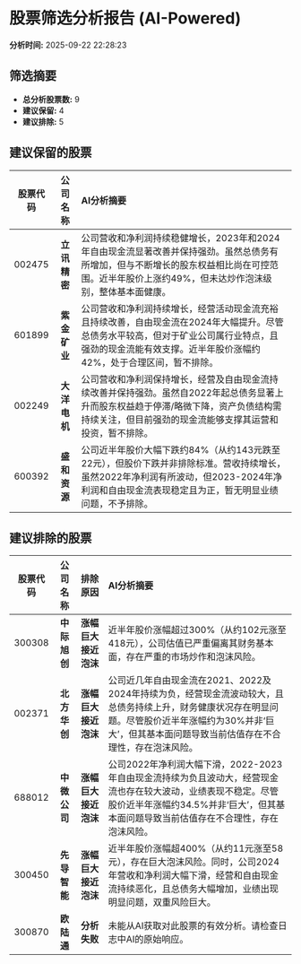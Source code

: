 # 股票筛选分析报告 (AI-Powered)

**分析时间:** 2025-09-22 22:28:23

## 筛选摘要

- **总分析股票数:** 9
- **建议保留:** 4
- **建议排除:** 5

## 建议保留的股票

| 股票代码 | 公司名称 | AI分析摘要 |
|:---:|:---:|:---|
| 002475 | **立讯精密** | 公司营收和净利润持续稳健增长，2023年和2024年自由现金流显著改善并保持强劲。虽然总债务有所增加，但与不断增长的股东权益相比尚在可控范围。近半年股价上涨约49%，但未达炒作泡沫级别，整体基本面健康。 |
| 601899 | **紫金矿业** | 公司营收和净利润持续增长，经营活动现金流充裕且持续改善，自由现金流在2024年大幅提升。尽管总债务水平较高，但对于矿业公司属行业特点，且强劲的现金流能有效支撑。近半年股价涨幅约42%，处于合理区间，暂不排除。 |
| 002249 | **大洋电机** | 公司营收和净利润保持增长，经营及自由现金流持续改善并保持强劲。虽然自2022年起总债务显著上升而股东权益趋于停滞/略微下降，资产负债结构需持续关注，但目前强劲的现金流能够支撑其运营和投资，暂不排除。 |
| 600392 | **盛和资源** | 公司近半年股价大幅下跌约84%（从约143元跌至22元），但股价下跌并非排除标准。营收持续增长，虽然2022年净利润有所波动，但2023-2024年净利润和自由现金流表现稳定且为正，暂无明显业绩问题，不予排除。 |

## 建议排除的股票

| 股票代码 | 公司名称 | 排除原因 | AI分析摘要 |
|:---:|:---:|:---:|:---|
| 300308 | **中际旭创** | **涨幅巨大接近泡沫** | 近半年股价涨幅超过300%（从约102元涨至418元），公司估值已严重偏离其财务基本面，存在严重的市场炒作和泡沫风险。 |
| 002371 | **北方华创** | **涨幅巨大接近泡沫** | 公司近几年自由现金流在2021、2022及2024年持续为负，经营现金流波动较大，且总债务持续上升，财务健康状况存在明显问题。尽管股价近半年涨幅约为30%并非‘巨大’，但其基本面问题导致当前估值存在不合理性，存在泡沫风险。 |
| 688012 | **中微公司** | **涨幅巨大接近泡沫** | 公司2022年净利润大幅下滑，2022-2023年自由现金流持续为负且波动大，经营现金流也存在较大波动，业绩表现不稳定。尽管股价近半年涨幅约34.5%并非‘巨大’，但其基本面问题导致当前估值存在不合理性，存在泡沫风险。 |
| 300450 | **先导智能** | **涨幅巨大接近泡沫** | 近半年股价涨幅超400%（从约11元涨至58元），存在巨大泡沫风险。同时，公司2024年营收和净利润大幅下滑，经营和自由现金流持续恶化，且总债务大幅增加，业绩出现明显问题，双重风险巨大。 |
| 300870 | **欧陆通** | **分析失败** | 未能从AI获取对此股票的有效分析。请检查日志中AI的原始响应。 |
